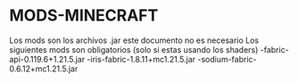# MODS-MINECRAFT
Los mods son los archivos .jar 
este documento no es necesario
Los siguientes mods son obligatorios (solo si estas usando los shaders)
-fabric-api-0.119.6+1.21.5.jar
-iris-fabric-1.8.11+mc1.21.5.jar
-sodium-fabric-0.6.12+mc1.21.5.jar
